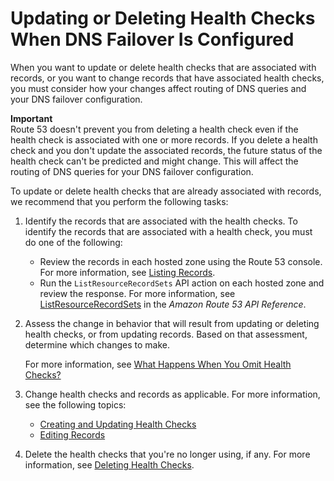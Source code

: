 # Updating or Deleting Health Checks When DNS Failover Is Configured<a name="health-checks-updating-deleting-tasks"></a>

When you want to update or delete health checks that are associated with records, or you want to change records that have associated health checks, you must consider how your changes affect routing of DNS queries and your DNS failover configuration\.

**Important**  
Route 53 doesn't prevent you from deleting a health check even if the health check is associated with one or more records\. If you delete a health check and you don't update the associated records, the future status of the health check can't be predicted and might change\. This will affect the routing of DNS queries for your DNS failover configuration\. 

To update or delete health checks that are already associated with records, we recommend that you perform the following tasks:

1. Identify the records that are associated with the health checks\. To identify the records that are associated with a health check, you must do one of the following: 
   + Review the records in each hosted zone using the Route 53 console\. For more information, see [Listing Records](resource-record-sets-listing.md)\.
   + Run the `ListResourceRecordSets` API action on each hosted zone and review the response\. For more information, see [ListResourceRecordSets](https://docs.aws.amazon.com/Route53/latest/APIReference/API_ListResourceRecordSets.html) in the *Amazon Route 53 API Reference*\.

1. Assess the change in behavior that will result from updating or deleting health checks, or from updating records\. Based on that assessment, determine which changes to make\. 

   For more information, see [What Happens When You Omit Health Checks?](dns-failover-complex-configs.md#dns-failover-complex-configs-hc-omitting)

1. Change health checks and records as applicable\. For more information, see the following topics:
   + [Creating and Updating Health Checks](health-checks-creating.md)
   + [Editing Records](resource-record-sets-editing.md)

1. Delete the health checks that you're no longer using, if any\. For more information, see [Deleting Health Checks](health-checks-deleting.md)\. 